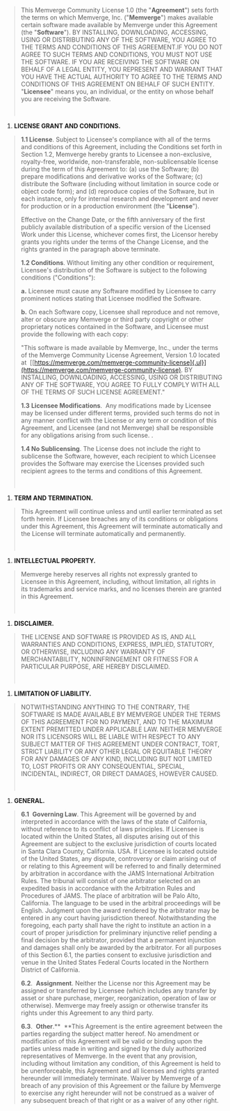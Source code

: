 > This Memverge Community License 1.0 (the "**Agreement**") sets forth
> the terms on which Memverge, Inc. ("**Memverge**") makes available
> certain software made available by Memverge under this Agreement (the
> "**Software**"). BY INSTALLING, DOWNLOADING, ACCESSING, USING OR
> DISTRIBUTING ANY OF THE SOFTWARE, YOU AGREE TO THE TERMS AND
> CONDITIONS OF THIS AGREEMENT.IF YOU DO NOT AGREE TO SUCH TERMS AND
> CONDITIONS, YOU MUST NOT USE THE SOFTWARE. IF YOU ARE RECEIVING THE
> SOFTWARE ON BEHALF OF A LEGAL ENTITY, YOU REPRESENT AND WARRANT THAT
> YOU HAVE THE ACTUAL AUTHORITY TO AGREE TO THE TERMS AND CONDITIONS OF
> THIS AGREEMENT ON BEHALF OF SUCH ENTITY. "**Licensee**" means you, an
> individual, or the entity on whose behalf you are receiving the
> Software.
>
>  
1.  **LICENSE GRANT AND CONDITIONS.**

> **1.1 License**. Subject to Licensee's compliance with all of the
> terms and conditions of this Agreement, including the Conditions set
> forth in Section 1.2, Memverge hereby grants to Licensee a
> non-exclusive, royalty-free, worldwide, non-transferable,
> non-sublicensable license during the term of this Agreement to: (a)
> use the Software; (b) prepare modifications and derivative works of
> the Software; (c) distribute the Software (including without
> limitation in source code or object code form); and (d) reproduce
> copies of the Software, but in each instance, only for internal
> research and development and never for production or in a production
> environment (the "**License**").
> 
> Effective on the Change Date, or the fifth anniversary of the first 
> publicly available distribution of a specific version of the Licensed 
> Work under this License, whichever comes first, the Licensor hereby 
> grants you rights under the terms of the Change License, and the rights 
> granted in the paragraph above terminate.
> 
> **1.2 Conditions**. Without limiting any other condition or
> requirement, Licensee's distribution of the Software is subject to the
> following conditions ("Conditions"):
>
> **a.** Licensee must cause any Software modified by Licensee to carry
> prominent notices stating that Licensee modified the Software.
>
> **b.** On each Software copy, Licensee shall reproduce and not remove,
> alter or obscure any Memverge or third party copyright or other
> proprietary notices contained in the Software, and Licensee must
> provide the following with each copy:
>
> "This software is made available by Memverge, Inc., under the terms of
> the Memverge Community License Agreement, Version 1.0 located at 
> [[https://memverge.com/memverge-community-license]{.ul}](https://memverge.com/memverge-community-license).
> BY INSTALLING, DOWNLOADING, ACCESSING, USING OR DISTRIBUTING ANY OF
> THE SOFTWARE, YOU AGREE TO FULLY COMPLY WITH ALL OF THE TERMS OF SUCH
> LICENSE AGREEMENT."
>
> **1.3** **Licensee Modifications**.  Any modifications made by
> Licensee may be licensed under different terms, provided such terms do
> not in any manner conflict with the License or any term or condition
> of this Agreement, and Licensee (and not Memverge) shall be
> responsible for any obligations arising from such license. .
>
> **1.4 No Sublicensing**. The License does not include the right to
> sublicense the Software, however, each recipient to which Licensee
> provides the Software may exercise the Licenses provided such
> recipient agrees to the terms and conditions of this Agreement.
>
>  

1.  **TERM AND TERMINATION.**

> This Agreement will continue unless and until earlier terminated as
> set forth herein. If Licensee breaches any of its conditions or
> obligations under this Agreement, this Agreement will terminate
> automatically and the License will terminate automatically and
> permanently.
>
>  

1.  **INTELLECTUAL PROPERTY.**

> Memverge hereby reserves all rights not expressly granted to Licensee
> in this Agreement, including, without limitation, all rights in its
> trademarks and service marks, and no licenses therein are granted in
> this Agreement.
>
>  

1.  **DISCLAIMER.**

> THE LICENSE AND SOFTWARE IS PROVIDED AS IS, AND ALL WARRANTIES AND
> CONDITIONS, EXPRESS, IMPLIED, STATUTORY, OR OTHERWISE, INCLUDING ANY
> WARRANTY OF MERCHANTABILITY, NONINFRINGEMENT OR FITNESS FOR A
> PARTICULAR PURPOSE, ARE HEREBY DISCLAIMED.
>
>  

1.  **LIMITATION OF LIABILITY.**

> NOTWITHSTANDING ANYTHING TO THE CONTRARY, THE SOFTWARE IS MADE
> AVAILABLE BY MEMVERGE UNDER THE TERMS OF THIS AGREEMENT FOR NO
> PAYMENT, AND TO THE MAXIMUM EXTENT PREMITTED UNDER APPLICABLE LAW.
> NEITHER MEMVERGE NOR ITS LICENSORS WILL BE LIABLE WITH RESPECT TO ANY
> SUBJECT MATTER OF THIS AGREEMENT UNDER CONTRACT, TORT, STRICT
> LIABILITY OR ANY OTHER LEGAL OR EQUITABLE THEORY FOR ANY DAMAGES OF
> ANY KIND, INCLUDING BUT NOT LIMITED TO, LOST PROFITS OR ANY
> CONSEQUENTIAL, SPECIAL, INCIDENTAL, INDIRECT, OR DIRECT DAMAGES,
> HOWEVER CAUSED.
>
>  

1.  **GENERAL.**

> **6.1**  **Governing Law**. This Agreement will be governed by and
> interpreted in accordance with the laws of the state of California,
> without reference to its conflict of laws principles. If Licensee is
> located within the United States, all disputes arising out of this
> Agreement are subject to the exclusive jurisdiction of courts located
> in Santa Clara County, California. USA. If Licensee is located outside
> of the United States, any dispute, controversy or claim arising out of
> or relating to this Agreement will be referred to and finally
> determined by arbitration in accordance with the JAMS International
> Arbitration Rules. The tribunal will consist of one arbitrator
> selected on an expedited basis in accordance with the Arbitration
> Rules and Procedures of JAMS. The place of arbitration will be Palo
> Alto, California. The language to be used in the arbitral proceedings
> will be English. Judgment upon the award rendered by the arbitrator
> may be entered in any court having jurisdiction thereof.
> Notwithstanding the foregoing, each party shall have the right to
> institute an action in a court of proper jurisdiction for preliminary
> injunctive relief pending a final decision by the arbitrator, provided
> that a permanent injunction and damages shall only be awarded by the
> arbitrator. For all purposes of this Section 6.1, the parties consent
> to exclusive jurisdiction and venue in the United States Federal
> Courts located in the Northern District of California.
>
> **6.2**.  **Assignment**. Neither the License nor this Agreement may
> be assigned or transferred by Licensee (which includes any transfer by
> asset or share purchase, merger, reorganization, operation of law or
> otherwise). Memverge may freely assign or otherwise transfer its
> rights under this Agreement to any third party.
>
> **6.3**.  **Other**.**  **This Agreement is the entire agreement
> between the parties regarding the subject matter hereof. No amendment
> or modification of this Agreement will be valid or binding upon the
> parties unless made in writing and signed by the duly authorized
> representatives of Memverge. In the event that any provision,
> including without limitation any condition, of this Agreement is held
> to be unenforceable, this Agreement and all licenses and rights
> granted hereunder will immediately terminate. Waiver by Memverge of a
> breach of any provision of this Agreement or the failure by Memverge
> to exercise any right hereunder will not be construed as a waiver of
> any subsequent breach of that right or as a waiver of any other right.
